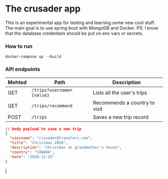 # The crusader app

This is an experimental app for testing and learning some new cool stuff. The main goal is to use spring boot with MongoDB and Docker.
PS: I know that the database credentials should be put on env vars or secrets.

### How to run

`docker-compose up --build`

### API endpoints

| Mehtod | Path                      | Description                   |
| ------ | ------------------------- | ----------------------------- |
| GET    | `/trips?username={value}` | Lists all the user's trips    |
| GET    | `/trips/recommend`        | Recommends a country to visit |
| POST   | `/trips`                  | Saves a new trip record       |

```json
// body payload to save a new trip
{
  "username": "crusader@travelers.com",
  "title": "Christmas 2020",
  "description": "Christmas at grandmother's house",
  "country": "CANADA",
  "date": "2020-12-25"
}
```

|
